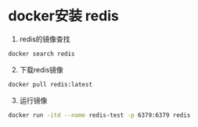 #  docker安装 redis

1. redis的镜像查找

```sh
docker search redis
```

2. 下载redis镜像

```sh
docker pull redis:latest
```

3. 运行镜像

```sh
docker run -itd --name redis-test -p 6379:6379 redis
```

